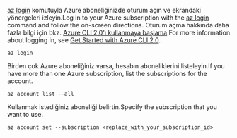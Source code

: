 <span data-ttu-id="432ea-101">[az login](/cli/azure/#login) komutuyla Azure aboneliğinizde oturum açın ve ekrandaki yönergeleri izleyin.</span><span class="sxs-lookup"><span data-stu-id="432ea-101">Log in to your Azure subscription with the [az login](/cli/azure/#login) command and follow the on-screen directions.</span></span> <span data-ttu-id="432ea-102">Oturum açma hakkında daha fazla bilgi için bkz. [Azure CLI 2.0'ı kullanmaya başlama](/cli/azure/get-started-with-azure-cli).</span><span class="sxs-lookup"><span data-stu-id="432ea-102">For more information about logging in, see [Get Started with Azure CLI 2.0](/cli/azure/get-started-with-azure-cli).</span></span>

```azurecli
az login
```

<span data-ttu-id="432ea-103">Birden çok Azure aboneliğiniz varsa, hesabın aboneliklerini listeleyin.</span><span class="sxs-lookup"><span data-stu-id="432ea-103">If you have more than one Azure subscription, list the subscriptions for the account.</span></span>

```azurecli
az account list --all
```

<span data-ttu-id="432ea-104">Kullanmak istediğiniz aboneliği belirtin.</span><span class="sxs-lookup"><span data-stu-id="432ea-104">Specify the subscription that you want to use.</span></span>

```azurecli
az account set --subscription <replace_with_your_subscription_id>
```